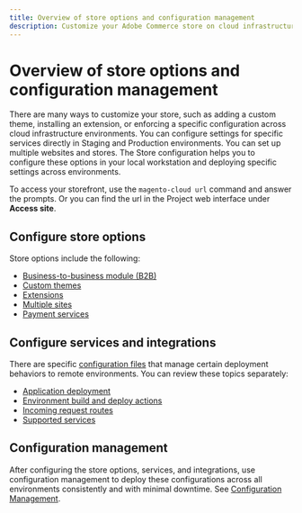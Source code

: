 ```yaml
---
title: Overview of store options and configuration management
description: Customize your Adobe Commerce store on cloud infrastructure.
---
```


# Overview of store options and configuration management

There are many ways to customize your store, such as adding a custom theme, installing an extension, or enforcing a specific configuration across cloud infrastructure environments. You can configure settings for specific services directly in Staging and Production environments. You can set up multiple websites and stores. The Store configuration helps you to configure these options in your local workstation and deploying specific settings across environments.

To access your storefront, use the `magento-cloud url` command and answer the prompts. Or you can find the url in the Project web interface under **Access site**.

## Configure store options

Store options include the following:

* [Business-to-business module (B2B)](b2b-module.md)
* [Custom themes](custom-theme.md)
* [Extensions](extensions.md)
* [Multiple sites](multiple-sites.md)
* [Payment services](paypal.md)

## Configure services and integrations

There are specific [configuration files](../environment/overview.md) that manage certain deployment behaviors to remote environments. You can review these topics separately:

* [Application deployment](../application/configure-app-yaml.md)
* [Environment build and deploy actions](../environment/configure-env-yaml.md)
* [Incoming request routes](../routes/routes-yaml.md)
* [Supported services](../services/services-yaml.md)

## Configuration management

After configuring the store options, services, and integrations, use configuration management to deploy these configurations across all environments consistently and with minimal downtime. See [Configuration Management](store-settings.md).
